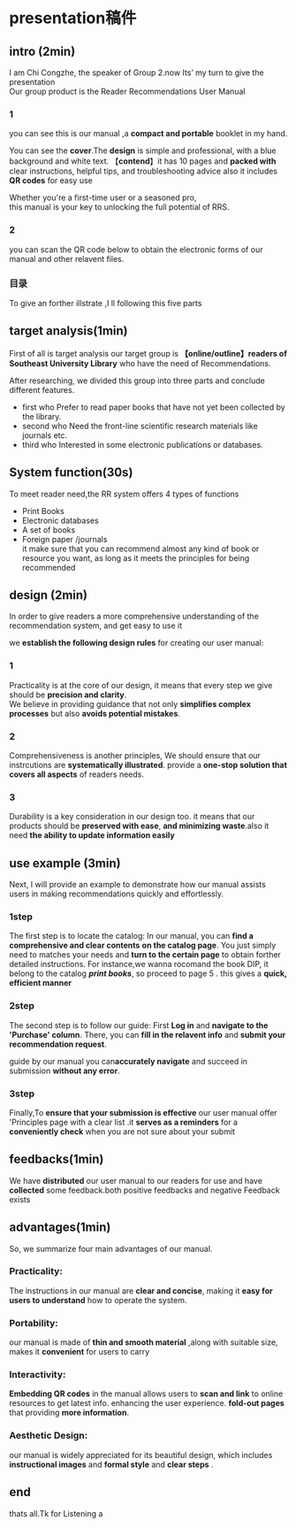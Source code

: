 # presentation稿件
## intro (2min)
I am Chi Congzhe, the speaker of Group 2.now Its’ my turn to give the presentation   
Our group product is the Reader Recommendations User Manual   
### 1
you can see this is our manual ,a **compact and portable** booklet in my hand.


You can see the **cover**.The **design** is simple and professional, with a blue background and white text.
【**contend**】it has 10 pages and **packed with** clear instructions, helpful tips, and troubleshooting advice 
also it includes **QR codes** for easy use

Whether you're a first-time user or a seasoned pro,   
this manual is your key to unlocking the full potential of RRS.
### 2
you can scan the QR code below to obtain the electronic forms of  our manual and other relavent files.
### 目录
To give an forther illstrate ,I ll following this five parts 
## target analysis(1min)
First of all is target analysis 
our target group is **【online/outline】readers of Southeast University Library** who have the need of Recommendations.

After researching, we divided this group into three parts and conclude different features. 
  + first who Prefer to read paper books that have not yet been collected by the library.
  + second who Need the front-line scientific research materials like journals etc.
  + third who Interested in some electronic publications or databases.
## System function(30s)
To meet reader need,the RR system offers 4 types of functions
+ Print Books
+ Electronic databases
+ A set of books
+ Foreign paper /journals   
it make sure that you can recommend almost any kind of book or resource you want, as long as it meets the principles for being recommended
## design (2min)
In order to give readers  a  more comprehensive understanding of the recommendation system, and get easy to use it

we **establish the following design rules** for creating our user manual:
### 1
Practicality is at the core of our design, 
it means that every step we give should be **precision and clarity**.  
We believe in providing guidance that not only **simplifies complex processes** but also **avoids potential mistakes**.
<!-- 【effct】By focusing on clear, actionable steps, we empower our users to achieve their objectives **without unnecessary complications**.  
and guide new users through the initial setup and configuration of the recommendation system,
ensuring they can begin using it with` minimal hassle`. -->
### 2
Comprehensiveness is another principles, 
We should ensure that our instrcutions are **systematically illustrated**. provide a **one-stop solution that covers all aspects** of readers needs.
<!--【effect】By presenting information in a systematic manner, 
we ensure that our clients have a holistic understanding of the subject matter. 
This approach not only **saves time** but also **enhances the effectiveness** of the information being conveyed,
 as it allows for a more structured and thorough comprehension. -->
### 3
Durability is a key consideration in our design too.
it means that our products should be **preserved with ease**, **and minimizing waste**.also it need **the ability to update information easily**
<!-- 【effect】This focus on durability  **reducing waste**.  **ensure the manual runs smoothly**. -->
## use example (3min)
Next, I will provide an example to demonstrate how our manual assists users in making recommendations quickly and effortlessly.
### 1step
The first step is to locate the catalog: In our manual, you can **find a comprehensive and clear contents**  **on the catalog page**. 
You just simply need to matches your needs and **turn to the certain page** to obtain forther detailed instructions. 
For instance,we wanna rocomand the book DIP, it belong to the catalog ***print books***, so proceed to page 5 .
this gives a **quick, efficient manner**
### 2step
The second step is to follow our guide: First **Log in** and **navigate to the 'Purchase' column**. There, you can **fill in the relavent info** and **submit your recommendation request**.  

guide by our manual you can**accurately navigate** and succeed in submission **without any error**.
### 3step
Finally,To **ensure that your submission is effective**
our user manual offer 'Principles page with a clear list .it **serves as a reminders** for a **conveniently check** when you are not sure about your submit

## feedbacks(1min)
We have **distributed** our user manual to our readers for use and have **collected** some feedback.both positive feedbacks and negative Feedback exists  
## advantages(1min)
So, we summarize four main advantages of our manual.
### Practicality: 
The instructions in our manual  are **clear and concise**, making it **easy for users to understand** how to operate the system.
### Portability:
our manual is made of  **thin and smooth material** ,along with suitable size, makes it **convenient** for users to carry
### Interactivity: 
**Embedding QR codes** in the manual allows users to **scan and link** to online resources to get latest info.  enhancing the user experience.
**fold-out pages** that providing **more information**.
### Aesthetic Design:
our manual is widely appreciated for its beautiful design, which includes  **instructional images**  and **formal style** and **clear steps** .
## end
thats all.Tk for Listening a